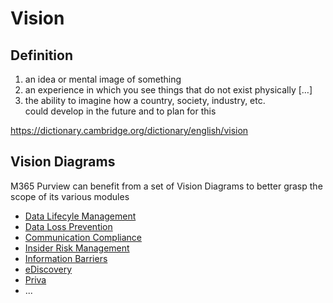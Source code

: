 # Vision

## Definition 
1. an idea or mental image of something
2. an experience in which you see things that do not exist physically […]
3. the ability to imagine how a country, society, industry, etc. could develop in the future and to plan for this

https://dictionary.cambridge.org/dictionary/english/vision


## Vision Diagrams
M365 Purview can benefit from a set of Vision Diagrams to better grasp the scope of its various modules
- [Data Lifecyle Management](https://github.com/ThierryMatusiakMSFT/VisionDiagrams/tree/main/DataLifecycleManagement)
- [Data Loss Prevention](https://github.com/ThierryMatusiakMSFT/VisionDiagrams/tree/main/DataLossPrevention)
- [Communication Compliance](https://github.com/ThierryMatusiakMSFT/VisionDiagrams/tree/main/CommunicationCompliance)
- [Insider Risk Management](https://github.com/ThierryMatusiakMSFT/VisionDiagrams/tree/main/InsiderRiskManagement)
- [Information Barriers](https://github.com/ThierryMatusiakMSFT/VisionDiagrams/tree/main/Information%20Barriers)
- [eDiscovery](https://github.com/ThierryMatusiakMSFT/VisionDiagrams/tree/main/eDiscovery)
- [Priva](https://github.com/ThierryMatusiakMSFT/VisionDiagrams/tree/main/Priva)
- ...
